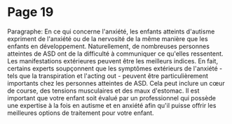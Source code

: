 # Page 19

Paragraphe: En ce qui concerne l'anxiété, les enfants atteints d'autisme expriment de l'anxiété ou de la nervosité de la même manière que les enfants en développement. Naturellement, de nombreuses personnes atteintes de ASD ont de la difficulté à communiquer ce qu'elles ressentent. Les manifestations extérieures peuvent être les meilleurs indices. En fait, certains experts soupçonnent que les symptômes extérieurs de l'anxiété - tels que la transpiration et l'acting out - peuvent être particulièrement importants chez les personnes atteintes de ASD. Cela peut inclure un cœur de course, des tensions musculaires et des maux d'estomac. Il est important que votre enfant soit évalué par un professionnel qui possède une expertise à la fois en autisme et en anxiété afin qu'il puisse offrir les meilleures options de traitement pour votre enfant.
